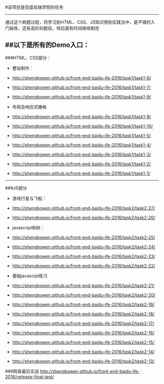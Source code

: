 #该项目是百度前端学院的任务

---
通过这个刷题过程，将学习到HTML、CSS、JS知识用到实践当中，是不错的入门锻炼，还有高阶的题目，待后面有时间继续刷完

##以下是所有的Demo入口：
---
###HTML、CSS部分：
* 整站制作：
 * http://shengbowen.github.io/front-end-baidu-ife-2016/task1/task1-6/
 * http://shengbowen.github.io/front-end-baidu-ife-2016/task1/task1-7/
 * http://shengbowen.github.io/front-end-baidu-ife-2016/task1/task1-9/

* 布局及响应式栅格
 * http://shengbowen.github.io/front-end-baidu-ife-2016/task1/task1-8/
 * http://shengbowen.github.io/front-end-baidu-ife-2016/task1/task1-10/
 * http://shengbowen.github.io/front-end-baidu-ife-2016/task1/task1-5/
 * http://shengbowen.github.io/front-end-baidu-ife-2016/task1/task1-4/
 * http://shengbowen.github.io/front-end-baidu-ife-2016/task1/task1-3/
 * http://shengbowen.github.io/front-end-baidu-ife-2016/task1/task1-2/
 * http://shengbowen.github.io/front-end-baidu-ife-2016/task1/task1-1/
 
---
###JS部分
* 游戏行星与飞船：
 * http://shengbowen.github.io/front-end-baidu-ife-2016/task2/task2-27/
 * http://shengbowen.github.io/front-end-baidu-ife-2016/task2/task2-26/

* javascript和树：
 * http://shengbowen.github.io/front-end-baidu-ife-2016/task2/task2-25/
 * http://shengbowen.github.io/front-end-baidu-ife-2016/task2/task2-24/
 * http://shengbowen.github.io/front-end-baidu-ife-2016/task2/task2-23/
 * http://shengbowen.github.io/front-end-baidu-ife-2016/task2/task2-22/

* 基础javascipt练习
 * http://shengbowen.github.io/front-end-baidu-ife-2016/task2/task2-21/
 * http://shengbowen.github.io/front-end-baidu-ife-2016/task2/task2-20/
 * http://shengbowen.github.io/front-end-baidu-ife-2016/task2/task2-19/
 * http://shengbowen.github.io/front-end-baidu-ife-2016/task2/task2-18/
 * http://shengbowen.github.io/front-end-baidu-ife-2016/task2/task2-17/
 * http://shengbowen.github.io/front-end-baidu-ife-2016/task2/task2-16/
 * http://shengbowen.github.io/front-end-baidu-ife-2016/task2/task2-15/
 * http://shengbowen.github.io/front-end-baidu-ife-2016/task2/task2-14/
 * http://shengbowen.github.io/front-end-baidu-ife-2016/task2/task2-13/
 
###网易最后实战
http://shengbowen.github.io/front-end-baidu-ife-2016/netease-final-test/


